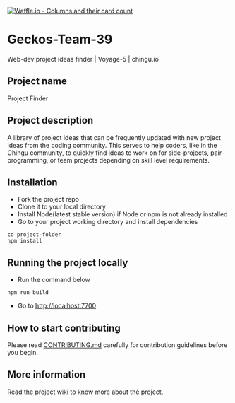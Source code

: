 [![Waffle.io - Columns and their card count](https://badge.waffle.io/chingu-voyage5/Geckos-Team-39.png?columns=all)](https://waffle.io/chingu-voyage5/Geckos-Team-39?utm_source=badge)
# Geckos-Team-39
Web-dev project ideas finder | Voyage-5 | chingu.io

## Project name
Project Finder

## Project description
A library of project ideas that can be frequently updated with new project ideas from the coding community. This serves to help coders, like in the Chingu community, to quickly find ideas to work on for side-projects, pair-programming, or team projects depending on skill level requirements.

## Installation
- Fork the project repo
- Clone it to your local directory
- Install Node(latest stable version) if Node or npm is not already installed
- Go to your project working directory and install dependencies
```
cd project-folder
npm install
```
## Running the project locally
- Run the command below
```
npm run build
```
- Go to [http://localhost:7700](http://localhost:7700)

## How to start contributing
Please read [CONTRIBUTING.md](https://github.com/chingu-voyage5/Geckos-Team-39/blob/master/CONTRIBUTING.md) carefully for contribution guidelines before you begin.

## More information
Read the project wiki to know more about the project.
